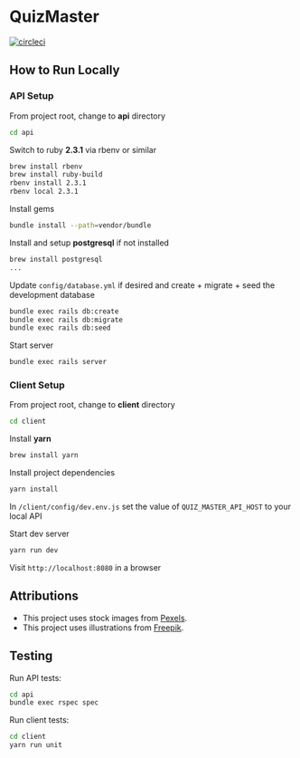 # QuizMaster

[![circleci](https://circleci.com/gh/fuefw/quiz_master.svg?style=shield)](https://circleci.com/gh/fuefw/quiz_master/)

## How to Run Locally

### API Setup

From project root, change to **api** directory

```bash
cd api
```

Switch to ruby **2.3.1** via rbenv or similar

```bash
brew install rbenv
brew install ruby-build
rbenv install 2.3.1
rbenv local 2.3.1
```

Install gems

```bash
bundle install --path=vendor/bundle
```

Install and setup **postgresql** if not installed

```bash
brew install postgresql
...
```

Update `config/database.yml` if desired and create + migrate + seed the development database

```bash
bundle exec rails db:create
bundle exec rails db:migrate
bundle exec rails db:seed
```

Start server

```bash
bundle exec rails server
```

### Client Setup

From project root, change to **client** directory

```bash
cd client
```

Install **yarn**

```bash
brew install yarn
```

Install project dependencies

```bash
yarn install
```

In `/client/config/dev.env.js` set the value of `QUIZ_MASTER_API_HOST` to your local API

Start dev server
```bash
yarn run dev
```

Visit `http://localhost:8080` in a browser

## Attributions

* This project uses stock images from [Pexels](https://www.pexels.com/).
* This project uses illustrations from [Freepik](http://www.freepik.com/).

## Testing

Run API tests:
```bash
cd api
bundle exec rspec spec
```

Run client tests:
```bash
cd client
yarn run unit
```
